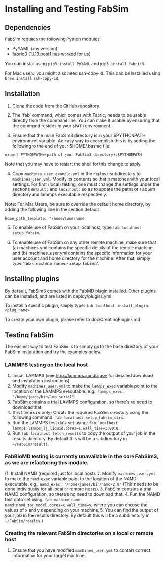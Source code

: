 Installing and Testing FabSim
======

## Dependencies

FabSim requires the following Python modules:
* PyYAML (any version) 
* fabric3 (1.1.13.post1 has worked for us)

You can install using `pip3 install PyYAML` and `pip3 install fabric3`.

For Mac users, you might also need ssh-copy-id. This can be installed using `brew install ssh-copy-id`.

## Installation

1. Clone the code from the GitHub repository.

2. The 'fab' command, which comes with Fabric, needs to be usable directly from the command line. You can make it usable by ensuring that the command resides in your `$PATH` environment.

3. Ensure that the main FabSim3 directory is in your $PYTHONPATH environment variable. An easy way to accomplish this is by adding the following to the end of your $HOME/.bashrc file:
```
export PYTHONPATH=(path of your FabSim3 directory):$PYTHONPATH
```
Note that you may have to restart the shell for this change to apply.

4. Copy `machines_user_example.yml` in the `deploy/` subdirectory to `machines_user.yml`. Modify its contents so that it matches with your local settings. For first (local) testing, one must change the settings under the sections `default:` and `localhost:` so as to update the paths of FabSim directory and lammps executable respectively. 

Note: For Mac Users, be sure to override the default home directory, by adding the following line in the section default:
```
home_path_template: "/home/$username
```

5. To enable use of FabSim on your local host, type `fab localhost setup_fabsim`. 

6. To enable use of FabSim on any other remote machine, make sure that (a) machines.yml contains the specific details of the remote machine, and (b) machines_user.yml contains the specific information for your user account and home directory for the machine. After that, simply type 'fab <machine_name> setup_fabsim'.

## Installing plugins

By default, FabSim3 comes with the FabMD plugin installed. Other plugins can be installed, and are listed in deploy/plugins.yml.

To install a specific plugin, simply type: `fab localhost install_plugin:<plug_name>`

To create your own plugin, please refer to doc/CreatingPlugins.md

## Testing FabSim

The easiest way to test FabSim is to simply go to the base directory of your FabSim installation and try the examples below.

### LAMMPS testing on the local host

1. Install LAMMPS (see http://lammps.sandia.gov for detailed download and installation instructions).
2. Modify `machines_user.yml` to make the `lammps_exec` variable point to the location of the LAMMPS executable. e.g., `lammps_exec: "/home/james/bin/lmp_serial"`.
3. FabSim contains a trial LAMMPS configuration, so there's no need to download that.
4. (first time use only) Create the required FabSim directory using the following command: `fab localhost setup_fabsim_dirs`.
5. Run the LAMMPS test data set using: `fab localhost lammps:lammps_lj_liquid,cores=1,wall_time=1:00:0`.
6. Run `fab localhost fetch_results` to copy the output of your job in the results directory. By default this will be a subdirectory in `~/FabSim/results`.

### FabBioMD testing is currently unavailable in the core FabSim3, as we are refactoring this module.

(1. Install NAMD (required just for local host).
2. Modify `machines_user.yml` to make the `namd_exec` variable point to the location of the NAMD executable. e.g., `namd_exec: "/home/james/bin/namd/2.9"` (This needs to be done individually for all local or remote hosts).
3. FabSim contains a trial NAMD configuration, so there's no need to download that.
4. Run the NAMD test data set using: `fab machine_name namd:namd_toy_model,cores=x,wall_time=y`, where you can choose the values of x and y depending on your machine.
5. You can find the output of your job in the results directory. By default this will be a subdirectory in `~/FabSim/results`.)

### Creating the relevant FabSim directories on a local or remote host

1. Ensure that you have modified `machines_user.yml` to contain correct information for your target machine.
